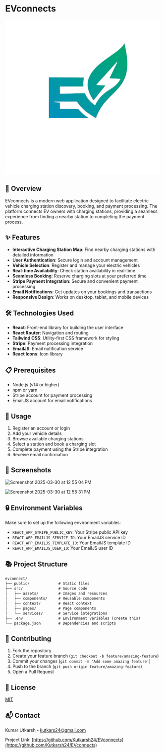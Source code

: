 # EVconnects

![EVconnects Logo](/public/Mainlogo.png)

## 🚀 Overview

EVconnects is a modern web application designed to facilitate electric vehicle charging station discovery, booking, and payment processing. The platform connects EV owners with charging stations, providing a seamless experience from finding a nearby station to completing the payment process.

## ✨ Features

- **Interactive Charging Station Map**: Find nearby charging stations with detailed information
- **User Authentication**: Secure login and account management
- **Vehicle Selection**: Register and manage your electric vehicles
- **Real-time Availability**: Check station availability in real-time
- **Seamless Booking**: Reserve charging slots at your preferred time
- **Stripe Payment Integration**: Secure and convenient payment processing
- **Email Notifications**: Get updates on your bookings and transactions
- **Responsive Design**: Works on desktop, tablet, and mobile devices

## 🛠️ Technologies Used

- **React**: Front-end library for building the user interface
- **React Router**: Navigation and routing
- **Tailwind CSS**: Utility-first CSS framework for styling
- **Stripe**: Payment processing integration
- **EmailJS**: Email notification service
- **React Icons**: Icon library

## 📋 Prerequisites

- Node.js (v14 or higher)
- npm or yarn
- Stripe account for payment processing
- EmailJS account for email notifications

## 🚀 Usage

1. Register an account or login
2. Add your vehicle details
3. Browse available charging stations
4. Select a station and book a charging slot
5. Complete payment using the Stripe integration
6. Receive email confirmation

## 📱 Screenshots

![Screenshot 2025-03-30 at 12 55 04 PM](https://github.com/user-attachments/assets/a273aac7-3019-46a6-b721-bef316e33b8e)

![Screenshot 2025-03-30 at 12 55 31 PM](https://github.com/user-attachments/assets/091cdad0-0747-49ab-ac21-43d255eebe42)



## 🔒 Environment Variables

Make sure to set up the following environment variables:

- `REACT_APP_STRIPE_PUBLIC_KEY`: Your Stripe public API key
- `REACT_APP_EMAILJS_SERVICE_ID`: Your EmailJS service ID
- `REACT_APP_EMAILJS_TEMPLATE_ID`: Your EmailJS template ID
- `REACT_APP_EMAILJS_USER_ID`: Your EmailJS user ID

## 📚 Project Structure

```
evconnect/
├── public/             # Static files
├── src/                # Source code
│   ├── assets/         # Images and resources
│   ├── components/     # Reusable components
│   ├── context/        # React context
│   ├── pages/          # Page components
│   └── services/       # Service integrations
├── .env                # Environment variables (create this)
└── package.json        # Dependencies and scripts
```

## 🤝 Contributing

1. Fork the repository
2. Create your feature branch (`git checkout -b feature/amazing-feature`)
3. Commit your changes (`git commit -m 'Add some amazing feature'`)
4. Push to the branch (`git push origin feature/amazing-feature`)
5. Open a Pull Request

## 📄 License

[MIT](LICENSE)

## 📬 Contact

Kumar Utkarsh - [kutkars24@gmail.com](mailto:kutkars24@gmail.com)

Project Link: [https://github.com/Kutkarsh24/EVconnects](https://github.com/Kutkarsh24/EVconnects)

